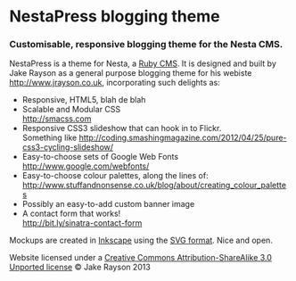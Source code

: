 NestaPress blogging theme
=========================

### Customisable, responsive blogging theme for the Nesta CMS.

NestaPress is a theme for Nesta, a [Ruby CMS](http://effectif.com/nesta). It is designed and built by Jake Rayson as a general purpose blogging theme for his webiste <http://www.jrayson.co.uk>, incorporating such delights as:


* Responsive, HTML5, blah de blah  
* Scalable and Modular CSS  
<http://smacss.com>
* Responsive CSS3 slideshow that can hook in to Flickr.  
Something like <http://coding.smashingmagazine.com/2012/04/25/pure-css3-cycling-slideshow/>
* Easy-to-choose sets of Google Web Fonts  
<http://www.google.com/webfonts/>
* Easy-to-choose colour palettes, along the lines of:  
<http://www.stuffandnonsense.co.uk/blog/about/creating_colour_palettes>
* Possibly an easy-to-add custom banner image
* A contact form that works!  
<http://bit.ly/sinatra-contact-form>

Mockups are created in [Inkscape](http://inkscape.org) using the [SVG format](http://en.wikipedia.org/wiki/Scalable_Vector_Graphics). Nice and open.

Website licensed under a [Creative Commons Attribution-ShareAlike 3.0 Unported license](http://creativecommons.org/licenses/by-sa/3.0/) &copy; Jake Rayson 2013